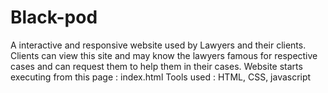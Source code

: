 # Black-pod
A interactive and responsive website used by Lawyers and their clients. Clients can view this site and may know the lawyers famous for respective cases and can request them to help them in their cases.
Website starts executing from this page  : index.html
Tools used : HTML, CSS, javascript
